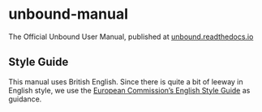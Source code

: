 # unbound-manual
The Official Unbound User Manual, published at [unbound.readthedocs.io](https://unbound.readthedocs.io)


## Style Guide

This manual uses British English. Since there is quite a bit of leeway in
English style, we use the [European Commission’s English Style Guide] as
guidance.

[European Commission’s English Style Guide]: https://ec.europa.eu/info/sites/info/files/styleguide_english_dgt_en.pdf
